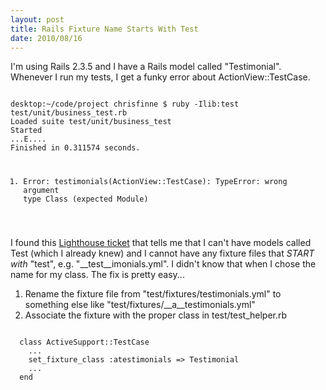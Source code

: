 ```yaml
---
layout: post
title: Rails Fixture Name Starts With Test
date: 2010/08/16
---
```


I'm using Rails 2.3.5 and I have a Rails model called "Testimonial". Whenever I run my tests, I get a funky error about ActionView::TestCase.

<code>
desktop:~/code/project chrisfinne $ ruby -Ilib:test test/unit/business_test.rb 
Loaded suite test/unit/business_test
Started
...E....
Finished in 0.311574 seconds.

  1) Error:
testimonials(ActionView::TestCase):
TypeError: wrong argument type Class (expected Module)
</code>    

I found this [Lighthouse ticket](https://rails.lighthouseapp.com/projects/8994/tickets/261-argumenterror-using-fixtures-named-test) that tells me that I can't have models called Test (which I already knew) and I cannot have any fixture files that _START with_ "test", e.g. "__test__imonials.yml". I didn't know that when I chose the name for my class. The fix is pretty easy...

1. Rename the fixture file from "test/fixtures/testimonials.yml" to something else like "test/fixtures/__a__testimonials.yml"
2. Associate the fixture with the proper class in test/test_helper.rb

<code>
  class ActiveSupport::TestCase
    ...
    set_fixture_class :atestimonials => Testimonial
    ...
  end
</code>
